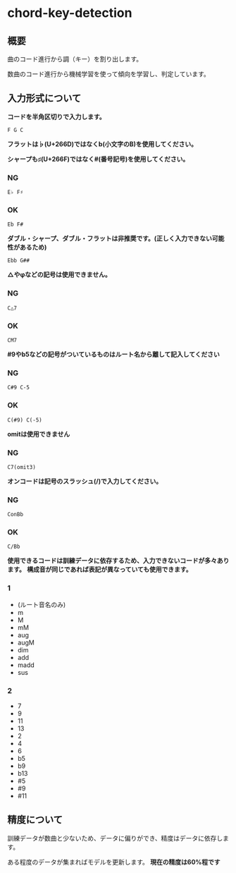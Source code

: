 # chord-key-detection

## 概要
曲のコード進行から調（キー）を割り出します。

数曲のコード進行から機械学習を使って傾向を学習し、判定しています。

## 入力形式について
**コードを半角区切りで入力します。**

    F G C


**フラットは♭(U+266D)ではなくb(小文字のB)を使用してください。**

**シャープも♯(U+266F)ではなく#(番号記号)を使用してください。**

### NG

    E♭ F♯

### OK

    Eb F#


**ダブル・シャープ、ダブル・フラットは非推奨です。(正しく入力できない可能性があるため)**

    Ebb G##


**△やφなどの記号は使用できません。**

### NG

    C△7

### OK

    CM7


**#9やb5などの記号がついているものはルート名から離して記入してください**

### NG

    C#9 C-5

### OK

    C(#9) C(-5)


**omitは使用できません**

### NG

    C7(omit3)

**オンコードは記号のスラッシュ(/)で入力してください。**
    
### NG
    ConBb
    
### OK
    C/Bb

**使用できるコードは訓練データに依存するため、入力できないコードが多々あります。**
**構成音が同じであれば表記が異なっていても使用できます。**
### 1
- (ルート音名のみ)
- m
- M
- mM
- aug
- augM
- dim
- add
- madd
- sus

### 2
- 7
- 9
- 11
- 13
- 2
- 4
- 6
- b5
- b9
- b13
- #5
- #9
- #11


## 精度について
訓練データが数曲と少ないため、データに偏りができ、精度はデータに依存します。

ある程度のデータが集まればモデルを更新します。
**現在の精度は60%程です**
